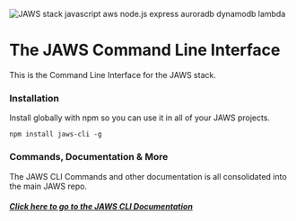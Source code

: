 ![JAWS stack javascript aws node.js express auroradb dynamodb lambda](https://github.com/jaws-stack/JAWS-cli/blob/master/jaws_command_line_interface_logo.png)

The JAWS Command Line Interface
=================================

This is the Command Line Interface for the JAWS stack.


### Installation

Install globally with npm so you can use it in all of your JAWS projects.

	npm install jaws-cli -g
	
### Commands, Documentation & More

The JAWS CLI Commands and other documentation is all consolidated into the main JAWS repo.

##### [Click here to go to the JAWS CLI Documentation](https://github.com/jaws-stack/JAWS#cli)





